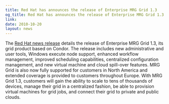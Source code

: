 ```yaml
---
title: Red Hat has announces the release of Enterprise MRG Grid 1.3
og_title: Red Hat has announces the release of Enterprise MRG Grid 1.3
link: 
date: 2010-10-20
layout: news
---
```


The <a href="http://press.redhat.com/2010/10/14/red-hat-expands-messaging-realtime-and-grid-technology-capabilities-to-advance-cloud-leadership/" data-proofer-ignore>Red Hat news release</a> details the release of Enterprise MRG Grid 1.3, its grid product based on Condor. The release includes new administrative and user tools, Windows execute node support, enhanced workflow management, improved scheduling capabilities, centralized configuration management, and new virtual machine and cloud spill-over features. MRG Grid is also now fully supported for customers in North America and extended coverage is provided to customers throughout Europe. With MRG Grid 1.3, customers will gain the ability to scale to tens of thousands of devices, manage their grid in a centralized fashion, be able to provision virtual machines for grid jobs, and connect their grid to private and public clouds. 
